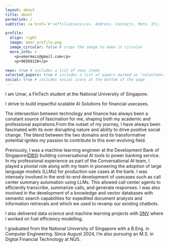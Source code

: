 ```yaml
---
layout: about
title: about
permalink: /
subtitle: <a href='#'>Affiliations</a>. Address. Contacts. Moto. Etc.

profile:
  align: right
  image: umar_profile.png
  image_circular: false # crops the image to make it circular
  more_info: >
    <p>umarmoiz@gmail.com</p>
    <p>96569120</p>

news: true # includes a list of news items
selected_papers: true # includes a list of papers marked as "selected={true}"
social: true # includes social icons at the bottom of the page
---
```


I am Umar, a FinTech student at the National University of Singapore.

I strive to build impactful scalable AI Solutions for financial usecases. 

The intersection between technology and finance has always been a constant source of fascination for me, shaping both my academic and professional aspirations.From the outset of my journey, I have always been fascinated with its ever disrupting nature and ability to drive positive social change. The blend between the two domains and its transformative potential ignites my passion to contribute to this ever-evolving field.

Previously, I was a machine learning engineer at the Development Bank of Singapore([DBS](https://www.dbs.com.sg/index/default.page)) building conversational AI tools to power banking service. In my professional experience as part of the Conversational AI team, I played a pivotal role along with my team in pioneering the adoption of large language models (LLMs) for production use cases at the bank. l was intensely involved in the end-to-end development of usecases such as call center summary automation using LLMs. This allowed call center agents to efficiently transcribe, summarize calls, and generate responses. I was also involved in the development of a knowledge and vector databases with semantic search capabilities for expedited document analysis and information retrievals and which we used to revamp our existing chatbots. 

I also delivered data science and machine learning projects with [DNV](https://www.dnv.sg/) where i worked on fuel efficiency modelling.

I graduated from the National University of Singapore with a B.Eng. in Computer Engineering. Since August 2024, I’m also pursuing an M.S. in Digital Financial Technology at NUS.

<!-- Write your biography here. Tell the world about yourself. Link to your favorite [subreddit](http://reddit.com). You can put a picture in, too. The code is already in, just name your picture `prof_pic.jpg` and put it in the `img/` folder.

Put your address / P.O. box / other info right below your picture. You can also disable any of these elements by editing `profile` property of the YAML header of your `_pages/about.md`. Edit `_bibliography/papers.bib` and Jekyll will render your [publications page](/al-folio/publications/) automatically.

Link to your social media connections, too. This theme is set up to use [Font Awesome icons](https://fontawesome.com/) and [Academicons](https://jpswalsh.github.io/academicons/), like the ones below. Add your Facebook, Twitter, LinkedIn, Google Scholar, or just disable all of them. -->
